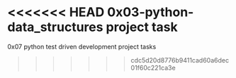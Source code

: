 <<<<<<< HEAD
0x03-python-data_structures project task
=======
0x07 python test driven development project tasks
>>>>>>> cdc5d20d8776b9411cad60a6dec01f60c221ca3e
